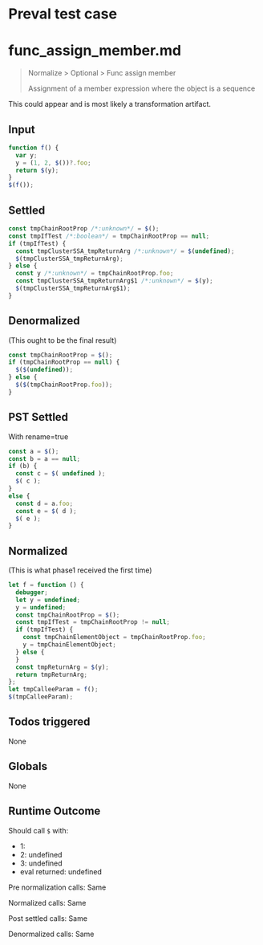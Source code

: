 # Preval test case

# func_assign_member.md

> Normalize > Optional > Func assign member
>
> Assignment of a member expression where the object is a sequence

This could appear and is most likely a transformation artifact.

## Input

`````js filename=intro
function f() {
  var y;
  y = (1, 2, $())?.foo;
  return $(y);
}
$(f());
`````


## Settled


`````js filename=intro
const tmpChainRootProp /*:unknown*/ = $();
const tmpIfTest /*:boolean*/ = tmpChainRootProp == null;
if (tmpIfTest) {
  const tmpClusterSSA_tmpReturnArg /*:unknown*/ = $(undefined);
  $(tmpClusterSSA_tmpReturnArg);
} else {
  const y /*:unknown*/ = tmpChainRootProp.foo;
  const tmpClusterSSA_tmpReturnArg$1 /*:unknown*/ = $(y);
  $(tmpClusterSSA_tmpReturnArg$1);
}
`````


## Denormalized
(This ought to be the final result)

`````js filename=intro
const tmpChainRootProp = $();
if (tmpChainRootProp == null) {
  $($(undefined));
} else {
  $($(tmpChainRootProp.foo));
}
`````


## PST Settled
With rename=true

`````js filename=intro
const a = $();
const b = a == null;
if (b) {
  const c = $( undefined );
  $( c );
}
else {
  const d = a.foo;
  const e = $( d );
  $( e );
}
`````


## Normalized
(This is what phase1 received the first time)

`````js filename=intro
let f = function () {
  debugger;
  let y = undefined;
  y = undefined;
  const tmpChainRootProp = $();
  const tmpIfTest = tmpChainRootProp != null;
  if (tmpIfTest) {
    const tmpChainElementObject = tmpChainRootProp.foo;
    y = tmpChainElementObject;
  } else {
  }
  const tmpReturnArg = $(y);
  return tmpReturnArg;
};
let tmpCalleeParam = f();
$(tmpCalleeParam);
`````


## Todos triggered


None


## Globals


None


## Runtime Outcome


Should call `$` with:
 - 1: 
 - 2: undefined
 - 3: undefined
 - eval returned: undefined

Pre normalization calls: Same

Normalized calls: Same

Post settled calls: Same

Denormalized calls: Same
